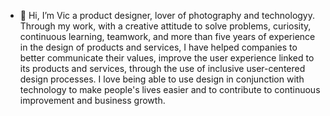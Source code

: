 - 👋 Hi, I’m Vic a product designer, lover of photography and technologyy. 
Through my work, with a creative attitude to solve problems, curiosity, continuous learning, teamwork, and more than five years 
of experience in the design of products and services, I have helped companies to better communicate their values, improve the user 
experience linked to its products and services, through the use of inclusive user-centered design processes.
I love being able to use design in conjunction with technology to make people's lives easier and to contribute to continuous improvement and business growth.
